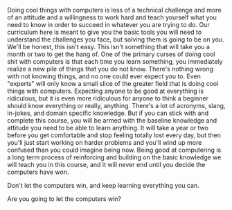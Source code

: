 Doing cool things with computers is less of a technical challenge and more of an attitude and a willingness to work hard and teach yourself what you need to know in order to succeed in whatever you are trying to do. Our curriculum here is meant to give you the basic tools you will need to understand the challenges you face, but solving them is going to be on you. We'll be honest, this isn't easy. This isn't something that will take you a month or two to get the hang of. One of the primary curses of doing cool shit with computers is that each time you learn something, you immediately realize a new pile of things that you do not know. There's nothing wrong with not knowing things, and no one could ever expect you to. Even "experts" will only know a small slice of the greater field that is doing cool things with computers. Expecting anyone to be good at everything is ridiculous, but it is even more ridiculous for anyone to think a beginner should know everything or really, anything. There's  a lot of acronyms, slang, in-jokes, and domain specific knowledge. But if you can stick with and complete this course, you will be armed with the baseline knowledge and attitude you need to be able to learn anything. It will take a year or two before you get comfortable and stop feeling totally lost every day, but then you'll just start working on harder problems and you'll wind up more confused than you could imagine being now. Being good at computering is a long term process of reinforcing and building on the basic knowledge we will teach you in this course, and it will never end until you decide the computers have won. 

Don't let the computers win, and keep learning everything you can.

Are you going to let the computers win?